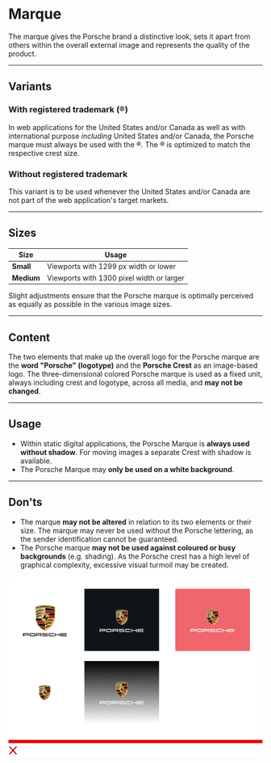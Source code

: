 # Marque

The marque gives the Porsche brand a distinctive look, sets it apart from others within the overall external image and represents the quality of the product. 

---

## Variants

### With registered trademark (®)

<p-marque></p-marque>

In web applications for the United States and/or Canada as well as with international purpose *including* United States and/or Canada, the Porsche marque must always be used with the ®. The ® is optimized to match the respective crest size.


### Without registered trademark

<p-marque trademark="false"></p-marque>

This variant is to be used whenever the United States and/or Canada are not part of the web application's target markets.

---

## Sizes

| Size | Usage |
|------|--------|
| **Small** | Viewports with 1299 px width or lower |
| **Medium** | Viewports with 1300 pixel width or larger |

Slight adjustments ensure that the Porsche marque is optimally perceived as equally as possible in the various image sizes.

---

## Content

The two elements that make up the overall logo for the Porsche marque are the **word "Porsche" (logotype)** and the **Porsche Crest** as an image-based logo. The three-dimensional colored Porsche marque is used as a fixed unit, always including crest and logotype, across all media, and **may not be changed**. 

---

## Usage

- Within static digital applications, the Porsche Marque is **always used without shadow**. For moving images a separate Crest with shadow is available.
- The Porsche Marque may **only be used on a white background**.

--- 

## Don'ts

- The marque **may not be altered** in relation to its two elements or their size. The marque may never be used without the Porsche lettering, as the sender identification cannot be guaranteed.
- The Porsche marque **may not be used against coloured or busy backgrounds** (e.g. shading). As the Porsche crest has a high level of graphical complexity, excessive visual turmoil may be created.

![Example for Porsche marque](./assets/porsche-marque-donts-01.png)
